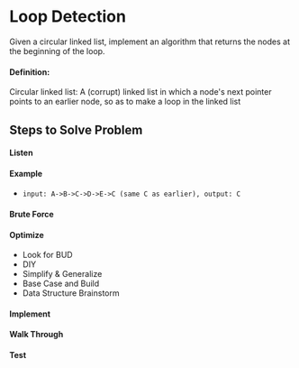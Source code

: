 # Loop Detection

Given a circular linked list, implement an algorithm that returns the nodes at the beginning of the loop.
#### Definition:
Circular linked list: A (corrupt) linked list in which a node's next pointer points to an earlier node, so as to make a loop in the linked list 

## Steps to Solve Problem
#### Listen


#### Example
- `input: A->B->C->D->E->C (same C as earlier), output: C`

#### Brute Force
#### Optimize
- Look for BUD
- DIY
- Simplify & Generalize
- Base Case and Build
- Data Structure Brainstorm

#### Implement
#### Walk Through
#### Test
